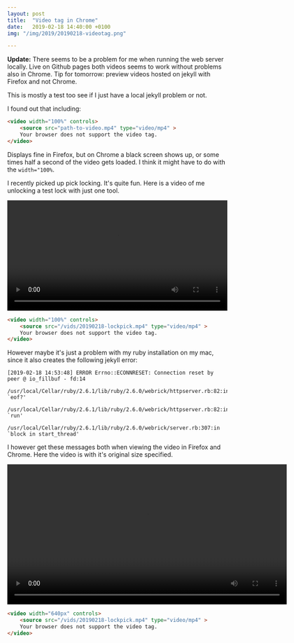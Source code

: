 ```yaml
---
layout: post
title:  "Video tag in Chrome"
date:   2019-02-18 14:40:00 +0100
img: "/img/2019/20190218-videotag.png"

---
```


**Update:** There seems to be a problem for me when running the web server locally. Live on Github pages both videos seems to work without problems also in Chrome. Tip for tomorrow: preview videos hosted on jekyll with Firefox and not Chrome.

This is mostly a test too see if I just have a local jekyll problem or not.

I found out that including:

```html
<video width="100%" controls>
    <source src="path-to-video.mp4" type="video/mp4" >
    Your browser does not support the video tag.
</video>
```

Displays fine in Firefox, but on Chrome a black screen shows up, or some times half a second of the video gets loaded. I think it might have to do with the `width="100%`.


I recently picked up pick locking. It's quite fun. Here is a video of me unlocking a test lock with just one tool.

<video width="100%" controls>
    <source src="/vids/20190218-lockpick.mp4" type="video/mp4" >
    Your browser does not support the video tag.
</video>

```html
<video width="100%" controls>
    <source src="/vids/20190218-lockpick.mp4" type="video/mp4" >
    Your browser does not support the video tag.
</video>
```

However maybe it's just a problem with my ruby installation on my mac, since it also creates the following jekyll error:
```
[2019-02-18 14:53:48] ERROR Errno::ECONNRESET: Connection reset by peer @ io_fillbuf - fd:14
	/usr/local/Cellar/ruby/2.6.1/lib/ruby/2.6.0/webrick/httpserver.rb:82:in `eof?'
	/usr/local/Cellar/ruby/2.6.1/lib/ruby/2.6.0/webrick/httpserver.rb:82:in `run'
	/usr/local/Cellar/ruby/2.6.1/lib/ruby/2.6.0/webrick/server.rb:307:in `block in start_thread'
```

I however get these messages both when viewing the video in Firefox and Chrome. Here the video is with it's original size specified.

<video width="640px" controls>
    <source src="/vids/20190218-lockpick.mp4" type="video/mp4" >
    Your browser does not support the video tag.
</video>

```html
<video width="640px" controls>
    <source src="/vids/20190218-lockpick.mp4" type="video/mp4" >
    Your browser does not support the video tag.
</video>
```
